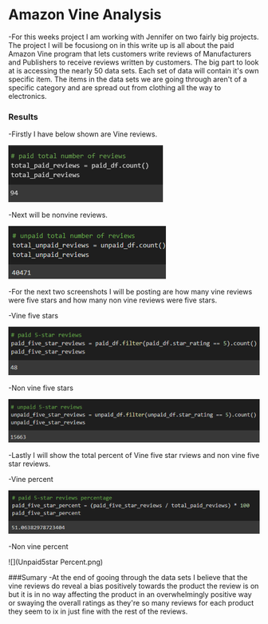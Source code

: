 # Amazon Vine Analysis

  -For this weeks project I am working with Jennifer on two fairly big projects. The project I will be focusiong on in this write up is all about the paid Amazon Vine program that lets customers write reviews of Manufacturers and Publishers to receive reviews written by customers. The big part to look at is accessing the nearly 50 data sets. Each set of data will contain it's own specific item. The items in the data sets we are going through aren't of a specific category and are spread out from clothing all the way to electronics. 
  
### Results

  -Firstly I have below shown are Vine reviews. 
  
  ![](PaidVineReview.png)
  
  -Next will be nonvine reviews. 
  
  ![](UnPaidRreviews.png)
  
  -For the next two screenshots I will be posting are how many vine reviews were five stars and how many non vine reviews were five stars.
  
   -Vine five stars
    
   ![](Paid5star.png)
    
   -Non vine five stars
    
   ![](Unpaid5star.png)
    
  -Lastly I will show the total percent of Vine five star rviews and non vine five star reviews. 
  
   -Vine percent
    
   ![](Paid5starPercent.png)
    
   -Non vine percent
    
   ![](Unpaid5star Percent.png)
  

###Sumary
  -At the end of gooing through the data sets I believe that the vine reviews do reveal a bias positively towards the product the review is on but it is in no way affecting the product in an overwhelmingly positive way or swaying the overall ratings as they're so many reviews for each product they seem to ix in just fine with the rest of the reviews.
  
  
